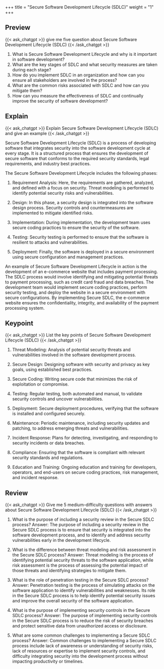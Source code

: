 +++
title = "Secure Software Development Lifecycle (SDLC)"
weight = "1"
+++
## Preview
{{< ask_chatgpt >}}
give me five question about Secure Software Development Lifecycle (SDLC)
{{< /ask_chatgpt >}}



1. What is Secure Software Development Lifecycle and why is it important in software development?
2. What are the key stages of SDLC and what security measures are taken during each stage?
3. How do you implement SDLC in an organization and how can you ensure all stakeholders are involved in the process?
4. What are the common risks associated with SDLC and how can you mitigate them?
5. How can you measure the effectiveness of SDLC and continually improve the security of software development?   

## Explain
{{< ask_chatgpt >}}
Explain Secure Software Development Lifecycle (SDLC) and give an example
{{< /ask_chatgpt >}}



Secure Software Development Lifecycle (SDLC) is a process of developing software that integrates security into the software development cycle at every stage. It is a structured process that ensures the development of secure software that conforms to the required security standards, legal requirements, and industry best practices.

The Secure Software Development Lifecycle includes the following phases:

1. Requirement Analysis: Here, the requirements are gathered, analyzed, and defined with a focus on security. Threat modeling is performed to identify potential security risks and vulnerabilities.

2. Design: In this phase, a security design is integrated into the software design process. Security controls and countermeasures are implemented to mitigate identified risks.

3. Implementation: During implementation, the development team uses secure coding practices to ensure the security of the software.

4. Testing: Security testing is performed to ensure that the software is resilient to attacks and vulnerabilities.

5. Deployment: Finally, the software is deployed in a secure environment using secure configuration and management practices.

An example of Secure Software Development Lifecycle in action is the development of an e-commerce website that includes payment processing. The SDLC process would involve identifying and mitigating potential threats to payment processing, such as credit card fraud and data breaches. The development team would implement secure coding practices, perform security testing, and deploy the website in a secure environment with secure configurations. By implementing Secure SDLC, the e-commerce website ensures the confidentiality, integrity, and availability of the payment processing system.   

## Keypoint
{{< ask_chatgpt >}}
List the key points of Secure Software Development Lifecycle (SDLC)
{{< /ask_chatgpt >}}



1. Threat Modeling: Analysis of potential security threats and vulnerabilities involved in the software development process.

2. Secure Design: Designing software with security and privacy as key goals, using established best practices.

3. Secure Coding: Writing secure code that minimizes the risk of exploitation or compromise.

4. Testing: Regular testing, both automated and manual, to validate security controls and uncover vulnerabilities.

5. Deployment: Secure deployment procedures, verifying that the software is installed and configured securely.

6. Maintenance: Periodic maintenance, including security updates and patching, to address emerging threats and vulnerabilities.

7. Incident Response: Plans for detecting, investigating, and responding to security incidents or data breaches.

8. Compliance: Ensuring that the software is compliant with relevant security standards and regulations.

9. Education and Training: Ongoing education and training for developers, operators, and end-users on secure coding practices, risk management, and incident response.   

## Review
{{< ask_chatgpt >}}
Give me 5 medium-difficulty questions with answers about Secure Software Development Lifecycle (SDLC)
{{< /ask_chatgpt >}}



1. What is the purpose of including a security review in the Secure SDLC process?
Answer: The purpose of including a security review in the Secure SDLC process is to ensure that security is integrated into the software development process, and to identify and address security vulnerabilities early in the development lifecycle.

2. What is the difference between threat modeling and risk assessment in the Secure SDLC process?
Answer: Threat modeling is the process of identifying potential security threats to the software application, while risk assessment is the process of assessing the potential impact of those threats and identifying strategies to mitigate them.

3. What is the role of penetration testing in the Secure SDLC process?
Answer: Penetration testing is the process of simulating attacks on the software application to identify vulnerabilities and weaknesses. Its role in the Secure SDLC process is to help identify potential security issues and improve the overall security of the software application.

4. What is the purpose of implementing security controls in the Secure SDLC process?
Answer: The purpose of implementing security controls in the Secure SDLC process is to reduce the risk of security breaches and protect sensitive data from unauthorized access or disclosure.

5. What are some common challenges to implementing a Secure SDLC process?
Answer: Common challenges to implementing a Secure SDLC process include lack of awareness or understanding of security risks, lack of resources or expertise to implement security controls, and difficulty integrating security into the development process without impacting productivity or timelines.   

